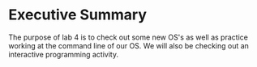 # Executive Summary
The purpose of lab 4 is to check out some new OS's as well as practice working at the command line of our OS. We will also be checking out an interactive programming activity.
